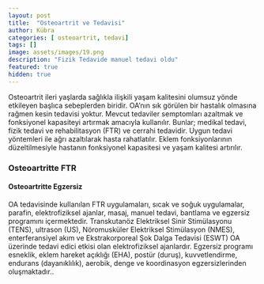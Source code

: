 ```yaml
---
layout: post
title:  "Osteoartrit ve Tedavisi"
author: Kübra
categories: [ osteoartrit, tedavi]
tags: []
image: assets/images/19.png
description: "Fizik Tedavide manuel tedavi oldu"
featured: true
hidden: true
---
```


Osteoartrit ileri yaşlarda sağlıkla ilişkili yaşam kalitesini olumsuz yönde etkileyen başlıca sebeplerden biridir. OA’nın sık görülen bir hastalık olmasına rağmen kesin tedavisi yoktur. Mevcut tedaviler semptomları azaltmak ve fonksiyonel kapasiteyi artırmak amacıyla kullanılır. Bunlar; medikal tedavi, fizik tedavi ve rehabilitasyon (FTR) ve cerrahi tedavidir. Uygun tedavi yöntemleri ile ağrı azaltılarak hasta rahatlatılır. Eklem fonksiyonlarının düzeltilmesiyle hastanın fonksiyonel kapasitesi ve yaşam kalitesi artırılır.

### Osteoartritte FTR
#### Osteoartritte Egzersiz 

OA tedavisinde kullanılan FTR uygulamaları, sıcak ve soğuk uygulamalar, parafin, elektrofiziksel ajanlar, masaj, manuel tedavi, bantlama ve egzersiz programını içermektedir. Transkutanöz Elektriksel Sinir Stimülasyonu (TENS), ultrason (US), Nöromusküler Elektriksel Stimülasyon (NMES), enterferansiyel akım ve Ekstrakorporeal Şok Dalga Tedavisi (ESWT) OA üzerinde tedavi edici etkisi olan elektrofiziksel ajanlardır. Egzersiz programı esneklik, eklem hareket açıklığı (EHA), postür (duruş), kuvvetlendirme, endurans (dayanıklılık), aerobik, denge ve koordinasyon egzersizlerinden oluşmaktadır..


